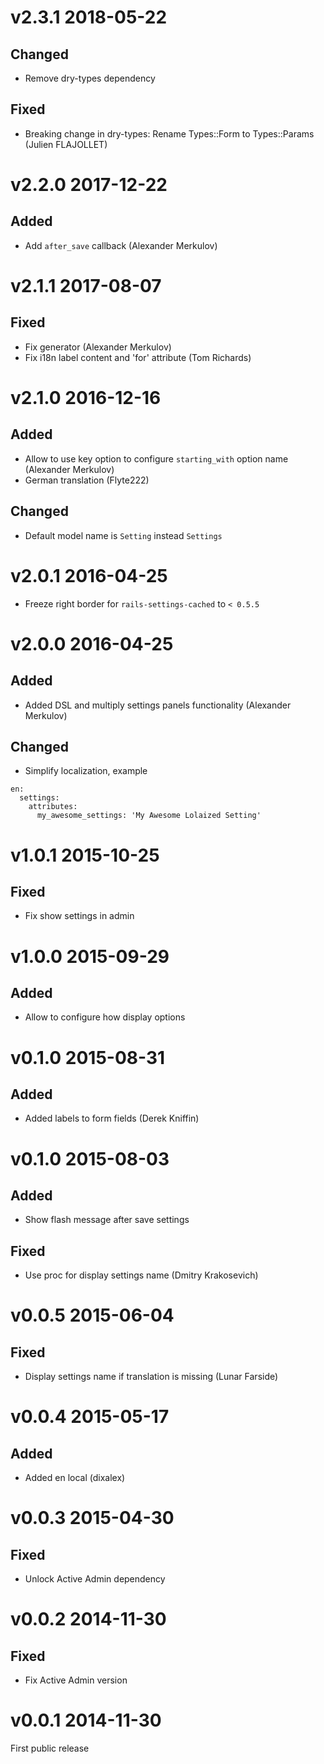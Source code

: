 # v2.3.1 2018-05-22

## Changed

- Remove dry-types dependency

## Fixed
- Breaking change in dry-types: Rename Types::Form to Types::Params (Julien FLAJOLLET)

# v2.2.0 2017-12-22

## Added

- Add `after_save` callback (Alexander Merkulov)

# v2.1.1 2017-08-07

## Fixed

- Fix generator (Alexander Merkulov)
- Fix i18n label content and 'for' attribute (Tom Richards)

# v2.1.0 2016-12-16

## Added

- Allow to use key option to configure `starting_with` option name (Alexander Merkulov)
- German translation (Flyte222)

## Changed

- Default model name is `Setting` instead `Settings`

# v2.0.1 2016-04-25

- Freeze right border for `rails-settings-cached` to `< 0.5.5`

# v2.0.0 2016-04-25

## Added

- Added DSL and multiply settings panels functionality (Alexander Merkulov)

## Changed

- Simplify localization, example

```
en:
  settings:
    attributes:
      my_awesome_settings: 'My Awesome Lolaized Setting'
```

# v1.0.1 2015-10-25

## Fixed

- Fix show settings in admin

# v1.0.0 2015-09-29

## Added

- Allow to configure how display options

# v0.1.0 2015-08-31

## Added

- Added labels to form fields (Derek Kniffin)

# v0.1.0 2015-08-03

## Added

- Show flash message after save settings

## Fixed

- Use proc for display settings name (Dmitry Krakosevich)

# v0.0.5 2015-06-04

## Fixed

- Display settings name if translation is missing (Lunar Farside)

# v0.0.4 2015-05-17

## Added

- Added en local (dixalex)

# v0.0.3 2015-04-30

## Fixed

- Unlock Active Admin dependency

# v0.0.2 2014-11-30

## Fixed

- Fix Active Admin version

# v0.0.1 2014-11-30

First public release

